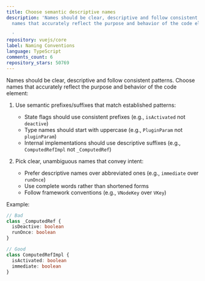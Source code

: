 ```yaml
---
title: Choose semantic descriptive names
description: 'Names should be clear, descriptive and follow consistent patterns. Choose
  names that accurately reflect the purpose and behavior of the code element:

  '
repository: vuejs/core
label: Naming Conventions
language: TypeScript
comments_count: 6
repository_stars: 50769
---
```


Names should be clear, descriptive and follow consistent patterns. Choose names that accurately reflect the purpose and behavior of the code element:

1. Use semantic prefixes/suffixes that match established patterns:
   - State flags should use consistent prefixes (e.g., `isActivated` not `deactive`)
   - Type names should start with uppercase (e.g., `PluginParam` not `pluginParam`)
   - Internal implementations should use descriptive suffixes (e.g., `ComputedRefImpl` not `_ComputedRef`)

2. Pick clear, unambiguous names that convey intent:
   - Prefer descriptive names over abbreviated ones (e.g., `immediate` over `runOnce`)
   - Use complete words rather than shortened forms
   - Follow framework conventions (e.g., `VNodeKey` over `VKey`)

Example:
```ts
// Bad
class _ComputedRef {
  isDeactive: boolean
  runOnce: boolean
}

// Good
class ComputedRefImpl {
  isActivated: boolean
  immediate: boolean
}
```